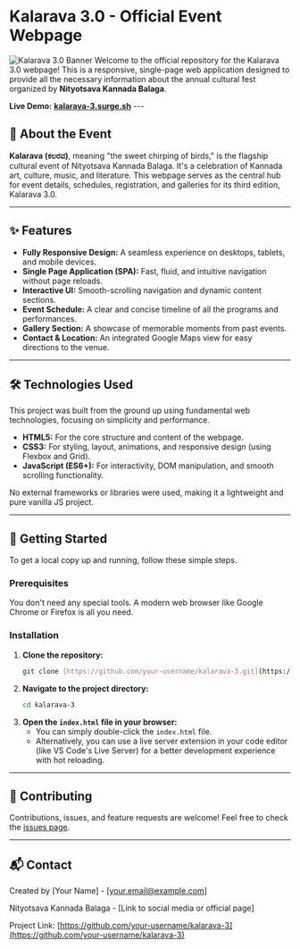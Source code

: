 # Kalarava 3.0 - Official Event Webpage

![Kalarava 3.0 Banner](https://placehold.co/1200x600/663399/FFFFFF?text=Kalarava+3.0)
Welcome to the official repository for the Kalarava 3.0 webpage! This is a responsive, single-page web application designed to provide all the necessary information about the annual cultural fest organized by **Nityotsava Kannada Balaga**.

**Live Demo:** [**kalarava-3.surge.sh**](https://kalarava-3.surge.sh) ---

## 📜 About the Event

**Kalarava (ಕಲರವ)**, meaning "the sweet chirping of birds," is the flagship cultural event of Nityotsava Kannada Balaga. It's a celebration of Kannada art, culture, music, and literature. This webpage serves as the central hub for event details, schedules, registration, and galleries for its third edition, Kalarava 3.0.

---

## ✨ Features

-   **Fully Responsive Design:** A seamless experience on desktops, tablets, and mobile devices.
-   **Single Page Application (SPA):** Fast, fluid, and intuitive navigation without page reloads.
-   **Interactive UI:** Smooth-scrolling navigation and dynamic content sections.
-   **Event Schedule:** A clear and concise timeline of all the programs and performances.
-   **Gallery Section:** A showcase of memorable moments from past events.
-   **Contact & Location:** An integrated Google Maps view for easy directions to the venue.

---

## 🛠️ Technologies Used

This project was built from the ground up using fundamental web technologies, focusing on simplicity and performance.

-   **HTML5:** For the core structure and content of the webpage.
-   **CSS3:** For styling, layout, animations, and responsive design (using Flexbox and Grid).
-   **JavaScript (ES6+):** For interactivity, DOM manipulation, and smooth scrolling functionality.

No external frameworks or libraries were used, making it a lightweight and pure vanilla JS project.

---

## 🚀 Getting Started

To get a local copy up and running, follow these simple steps.

### **Prerequisites**

You don't need any special tools. A modern web browser like Google Chrome or Firefox is all you need.

### **Installation**

1.  **Clone the repository:**
    ```sh
    git clone [https://github.com/your-username/kalarava-3.git](https://github.com/your-username/kalarava-3.git)
    ```
2.  **Navigate to the project directory:**
    ```sh
    cd kalarava-3
    ```
3.  **Open the `index.html` file in your browser:**
    -   You can simply double-click the `index.html` file.
    -   Alternatively, you can use a live server extension in your code editor (like VS Code's Live Server) for a better development experience with hot reloading.

---

## 🤝 Contributing

Contributions, issues, and feature requests are welcome! Feel free to check the [issues page](https://github.com/your-username/kalarava-3/issues).

---

## 📬 Contact

Created by [Your Name] - [your.email@example.com]

Nityotsava Kannada Balaga - [Link to social media or official page]

Project Link: [https://github.com/your-username/kalarava-3](https://github.com/your-username/kalarava-3)
